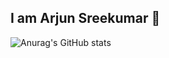 ## I am Arjun Sreekumar 👋
![Anurag's GitHub stats](https://github-readme-stats.vercel.app/api?username=anuraghazra&show_icons=true&bg_color=00000000)

